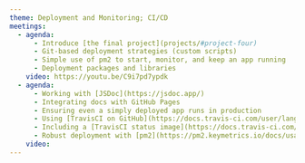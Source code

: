 ```yaml
---
theme: Deployment and Monitoring; CI/CD
meetings:
  - agenda:
      - Introduce [the final project](projects/#project-four)
      - Git-based deployment strategies (custom scripts)
      - Simple use of pm2 to start, monitor, and keep an app running
      - Deployment packages and libraries
    video: https://youtu.be/C9i7pd7ypdk
  - agenda:
      - Working with [JSDoc](https://jsdoc.app/)
      - Integrating docs with GitHub Pages
      - Ensuring even a simply deployed app runs in production
      - Using [TravisCI on GitHub](https://docs.travis-ci.com/user/languages/javascript-with-nodejs/)
      - Including a [TravisCI status image](https://docs.travis-ci.com/user/status-images/) in your README file (or elsewhere)
      - Robust deployment with [pm2](https://pm2.keymetrics.io/docs/usage/deployment/)
    video:
---
```

